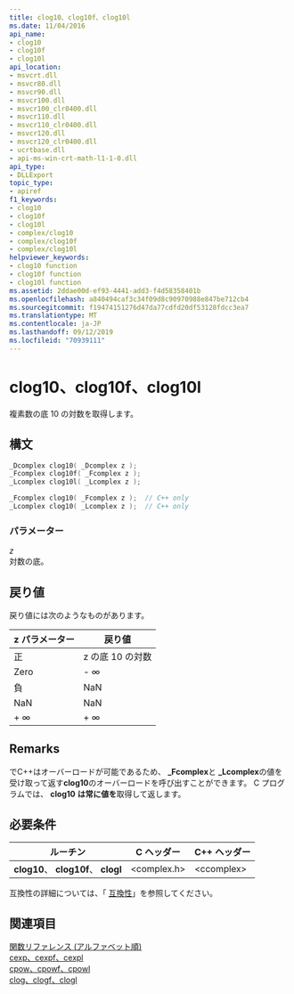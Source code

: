 ```yaml
---
title: clog10、clog10f、clog10l
ms.date: 11/04/2016
api_name:
- clog10
- clog10f
- clog10l
api_location:
- msvcrt.dll
- msvcr80.dll
- msvcr90.dll
- msvcr100.dll
- msvcr100_clr0400.dll
- msvcr110.dll
- msvcr110_clr0400.dll
- msvcr120.dll
- msvcr120_clr0400.dll
- ucrtbase.dll
- api-ms-win-crt-math-l1-1-0.dll
api_type:
- DLLExport
topic_type:
- apiref
f1_keywords:
- clog10
- clog10f
- clog10l
- complex/clog10
- complex/clog10f
- complex/clog10l
helpviewer_keywords:
- clog10 function
- clog10f function
- clog10l function
ms.assetid: 2ddae00d-ef93-4441-add3-f4d58358401b
ms.openlocfilehash: a840494caf3c34f09d8c90970988e847be712cb4
ms.sourcegitcommit: f19474151276d47da77cdfd20df53128fdcc3ea7
ms.translationtype: MT
ms.contentlocale: ja-JP
ms.lasthandoff: 09/12/2019
ms.locfileid: "70939111"
---
```

# <a name="clog10-clog10f-clog10l"></a>clog10、clog10f、clog10l

複素数の底 10 の対数を取得します。

## <a name="syntax"></a>構文

```C
_Dcomplex clog10( _Dcomplex z );
_Fcomplex clog10f( _Fcomplex z );
_Lcomplex clog10l( _Lcomplex z );
```

```cpp
_Fcomplex clog10( _Fcomplex z );  // C++ only
_Lcomplex clog10( _Lcomplex z );  // C++ only
```

### <a name="parameters"></a>パラメーター

*z*<br/>
対数の底。

## <a name="return-value"></a>戻り値

戻り値には次のようなものがあります。

|z パラメーター|戻り値|
|-----------------|------------------|
|正|z の底 10 の対数|
|Zero|- ∞|
|負|NaN|
|NaN|NaN|
|+ ∞|+ ∞|

## <a name="remarks"></a>Remarks

でC++はオーバーロードが可能であるため、 **_Fcomplex**と **_Lcomplex**の値を受け取って返す**clog10**のオーバーロードを呼び出すことができます。 C プログラムでは、 **clog10** **は常に値を**取得して返します。

## <a name="requirements"></a>必要条件

|ルーチン|C ヘッダー|C++ ヘッダー|
|-------------|--------------|------------------|
|**clog10**、 **clog10f**、 **clogl**|\<complex.h>|\<ccomplex>|

互換性の詳細については、「 [互換性](../../c-runtime-library/compatibility.md)」を参照してください。

## <a name="see-also"></a>関連項目

[関数リファレンス (アルファベット順)](crt-alphabetical-function-reference.md)<br/>
[cexp、cexpf、cexpl](cexp-cexpf-cexpl.md)<br/>
[cpow、cpowf、cpowl](cpow-cpowf-cpowl.md)<br/>
[clog、clogf、clogl](clog-clogf-clogl.md)<br/>
